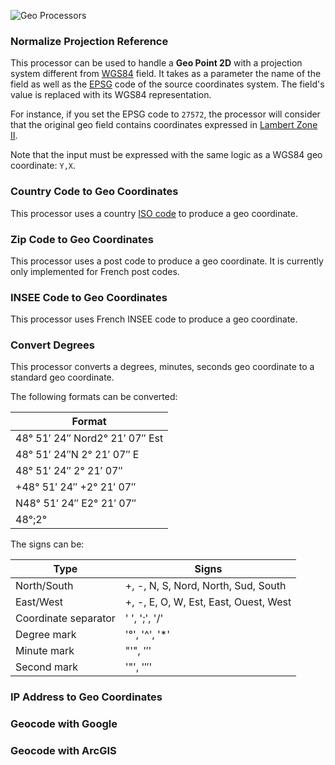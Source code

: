 ![Geo Processors](processors-geo-en.jpg)

### Normalize Projection Reference
This processor can be used to handle a **Geo Point 2D** with a projection system different from [WGS84](http://en.wikipedia.org/wiki/WGS_84) field. It takes as a parameter the name of the field as well as the [EPSG](http://spatialreference.org/ref/epsg/) code of the source coordinates system. The field's value is replaced with its WGS84 representation.

For instance, if you set the EPSG code to `27572`, the processor will consider that the original geo field contains coordinates expressed in [Lambert Zone II](http://spatialreference.org/ref/epsg/ntf-paris-lambert-zone-ii/).

Note that the input must be expressed with the same logic as a WGS84 geo coordinate: `Y,X`.

### Country Code to Geo Coordinates
This processor uses a country [ISO code](http://en.wikipedia.org/wiki/ISO_3166-1) to produce a geo coordinate.

### Zip Code to Geo Coordinates
This processor uses a post code to produce a geo coordinate. It is currently only implemented for French post codes.

### INSEE Code to Geo Coordinates
This processor uses French INSEE code to produce a geo coordinate.

### Convert Degrees
This processor converts a degrees, minutes, seconds geo coordinate to a standard geo coordinate.

The following formats can be converted:

Format |
---------- |
48° 51′ 24″ Nord2° 21′ 07″ Est |
48° 51′ 24″N 2° 21′ 07″ E |
48° 51′ 24″ 2° 21′ 07″ |
+48° 51′ 24″ +2° 21′ 07″ |
N48° 51′ 24″ E2° 21′ 07″ |
48°;2° |

The signs can be:

Type | Signs
---- | -----
North/South | +, -, N, S, Nord, North, Sud, South
East/West | +, -, E, O, W, Est, East, Ouest, West
Coordinate separator | ' ', ';', '/'
Degree mark | '°', '^', '*'
Minute mark | "'", '′'
Second mark | '"', '″'

### IP Address to Geo Coordinates

### Geocode with Google

### Geocode with ArcGIS

